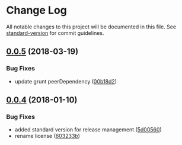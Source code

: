 # Change Log

All notable changes to this project will be documented in this file. See [standard-version](https://github.com/conventional-changelog/standard-version) for commit guidelines.

<a name="0.0.5"></a>
## [0.0.5](https://github.com/mikaelkaron/grunt-util-args/compare/v0.0.4...v0.0.5) (2018-03-19)


### Bug Fixes

* update grunt peerDependency ([00b18d2](https://github.com/mikaelkaron/grunt-util-args/commit/00b18d2))



<a name="0.0.4"></a>
## [0.0.4](https://github.com/mikaelkaron/grunt-util-args/compare/0.0.3...0.0.4) (2018-01-10)


### Bug Fixes

* added standard version for release management ([5d00560](https://github.com/mikaelkaron/grunt-util-args/commit/5d00560))
* rename license ([603233b](https://github.com/mikaelkaron/grunt-util-args/commit/603233b))
